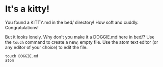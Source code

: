 # It's a kitty!

You found a KITTY.md in the bed/ directory! How soft and cuddly. Congratulations!

But it looks lonely. Why don't you make it a DOGGIE.md here in bed/? Use the ``touch`` command to create a new, empty file. Use the atom text editor (or any editor of your choice) to edit the file.

```
touch DOGGIE.md
atom
```
